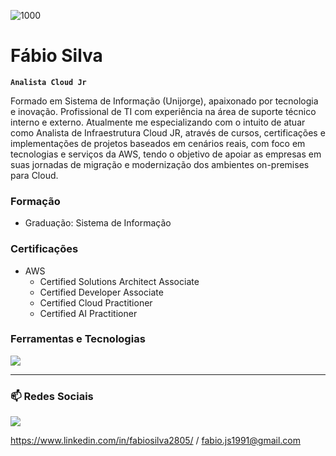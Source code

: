 ![1000](https://github.com/user-attachments/assets/2f2cb7a0-97f0-44ab-a31c-cbadd328848f)

# Fábio Silva

**`Analista Cloud Jr`**

Formado em Sistema de Informação (Unijorge), apaixonado por tecnologia e inovação.
Profissional de TI com experiência na área de suporte técnico interno e externo.
Atualmente me especializando com o intuito de atuar como Analista de Infraestrutura Cloud JR, através de cursos, certificações e implementações de projetos baseados em cenários reais, com foco em tecnologias e serviços da AWS, tendo o objetivo de apoiar as empresas em suas jornadas de migração e modernização dos ambientes on-premises para Cloud.

### Formação
- Graduação: Sistema de Informação

### Certificações
- AWS
   - Certified Solutions Architect Associate 
   - Certified Developer Associate
   - Certified Cloud Practitioner
   - Certified AI Practitioner
      

### Ferramentas e Tecnologias

<p align="left">
  <a href="https://skillicons.dev">
    <img src="https://skillicons.dev/icons?i=aws,linux,windows,git,github,md," />
  </a>
</p>

---

### 📫 Redes Sociais

<p align="left">
  <a href="https://skillicons.dev">
    <img src="https://skillicons.dev/icons?i=linkedin,gmail" />
  </a>
</p>

https://www.linkedin.com/in/fabiosilva2805/ / fabio.js1991@gmail.com

